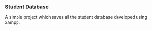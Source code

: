 ### Student Database 

A simple project which saves all the student database developed using xampp.


